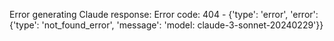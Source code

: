 <!-- 
Generated by: claude
Prompt type: sources
Generated at: 2025-06-07T11:39:26.660322
-->

Error generating Claude response: Error code: 404 - {'type': 'error', 'error': {'type': 'not_found_error', 'message': 'model: claude-3-sonnet-20240229'}}